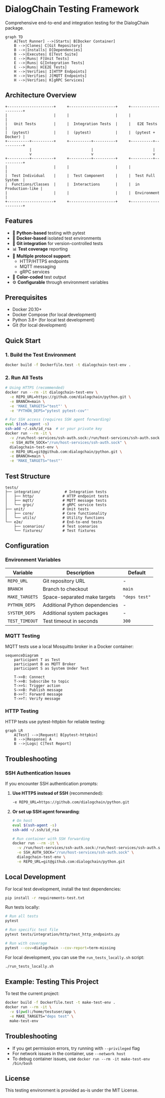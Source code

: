 # DialogChain Testing Framework

Comprehensive end-to-end and integration testing for the DialogChain package.

```mermaid
graph TD
    A[Test Runner] -->|Starts| B[Docker Container]
    B -->|Clones| C[Git Repository]
    B -->|Installs| D[Dependencies]
    B -->|Executes| E[Test Suite]
    E -->|Runs| F[Unit Tests]
    E -->|Runs| G[Integration Tests]
    E -->|Runs| H[E2E Tests]
    H -->|Verifies| I[HTTP Endpoints]
    H -->|Verifies| J[MQTT Endpoints]
    H -->|Verifies| K[gRPC Services]
```

## Architecture Overview

```
+---------------------+     +---------------------+     +---------------------+
|                     |     |                     |     |                     |
|   Unit Tests        |     |  Integration Tests  |     |   E2E Tests        |
|  (pytest)           |     |  (pytest)           |     |  (pytest + Docker) |
+----------+----------+     +----------+----------+     +----------+----------+
           |                           |                           |
           v                           v                           v
+----------+----------+     +----------+----------+     +----------+----------+
|                     |     |                     |     |                     |
|  Test Individual    |     |  Test Component     |     |  Test Full System  |
|  Functions/Classes  |     |  Interactions       |     |  in Production-like |
|                     |     |                     |     |  Environment       |
+---------------------+     +---------------------+     +---------------------+
```

## Features

- 🐍 **Python-based** testing with pytest
- 🐳 **Docker-based** isolated test environments
- 🔄 **Git integration** for version-controlled tests
- 📊 **Test coverage** reporting
- 🔌 **Multiple protocol support**:
  - HTTP/HTTPS endpoints
  - MQTT messaging
  - gRPC services
- 🎨 **Color-coded** test output
- ⚙️ **Configurable** through environment variables

## Prerequisites

- Docker 20.10+
- Docker Compose (for local development)
- Python 3.8+ (for local test development)
- Git (for local development)

## Quick Start

### 1. Build the Test Environment

```bash
docker build -f Dockerfile.test -t dialogchain-test-env .
```

### 2. Run All Tests

```bash
# Using HTTPS (recommended)
docker run --rm -it dialogchain-test-env \
  -e REPO_URL=https://github.com/dialogchain/python.git \
  -e BRANCH=main \
  -e 'MAKE_TARGETS="test"' \
  -e 'PYTHON_DEPS="pytest pytest-cov"'

# For SSH access (requires SSH agent forwarding)
eval $(ssh-agent -s)
ssh-add ~/.ssh/id_rsa  # or your private key
docker run --rm -it \
  -v /run/host-services/ssh-auth.sock:/run/host-services/ssh-auth.sock \
  -e SSH_AUTH_SOCK="/run/host-services/ssh-auth.sock" \
  dialogchain-test-env \
  -e REPO_URL=git@github.com:dialogchain/python.git \
  -e BRANCH=main \
  -e 'MAKE_TARGETS="test"'
```

## Test Structure

```
tests/
├── integration/           # Integration tests
│   ├── http/             # HTTP endpoint tests
│   ├── mqtt/             # MQTT message tests
│   └── grpc/             # gRPC service tests
├── unit/                 # Unit tests
│   ├── core/             # Core functionality
│   └── utils/            # Utility functions
└── e2e/                  # End-to-end tests
    ├── scenarios/        # Test scenarios
    └── fixtures/         # Test fixtures
```

## Configuration

### Environment Variables

| Variable | Description | Default |
|----------|-------------|---------|
| `REPO_URL` | Git repository URL | - |
| `BRANCH` | Branch to checkout | `main` |
| `MAKE_TARGETS` | Space-separated make targets | `"deps test"` |
| `PYTHON_DEPS` | Additional Python dependencies | - |
| `SYSTEM_DEPS` | Additional system packages | - |
| `TEST_TIMEOUT` | Test timeout in seconds | `300` |

### MQTT Testing

MQTT tests use a local Mosquitto broker in a Docker container:

```mermaid
sequenceDiagram
    participant T as Test
    participant B as MQTT Broker
    participant S as System Under Test
    
    T->>B: Connect
    T->>B: Subscribe to topic
    T->>S: Trigger action
    S->>B: Publish message
    B->>T: Forward message
    T->>T: Verify message
```

### HTTP Testing

HTTP tests use pytest-httpbin for reliable testing:

```mermaid
graph LR
    A[Test] -->|Request| B[pytest-httpbin]
    B -->|Response| A
    B -->|Logs| C[Test Report]
```

## Troubleshooting

### SSH Authentication Issues

If you encounter SSH authentication prompts:

1. **Use HTTPS instead of SSH** (recommended):
   ```bash
   -e REPO_URL=https://github.com/dialogchain/python.git
   ```

2. **Or set up SSH agent forwarding**:
   ```bash
   # On host
   eval $(ssh-agent -s)
   ssh-add ~/.ssh/id_rsa
   
   # Run container with SSH forwarding
   docker run --rm -it \
     -v /run/host-services/ssh-auth.sock:/run/host-services/ssh-auth.sock \
     -e SSH_AUTH_SOCK="/run/host-services/ssh-auth.sock" \
     dialogchain-test-env \
     -e REPO_URL=git@github.com:dialogchain/python.git
   ```

## Local Development

For local test development, install the test dependencies:

```bash
pip install -r requirements-test.txt
```

Run tests locally:

```bash
# Run all tests
pytest

# Run specific test file
pytest tests/integration/http/test_http_endpoints.py

# Run with coverage
pytest --cov=dialogchain --cov-report=term-missing
```

For local development, you can use the `run_tests_locally.sh` script:

```bash
./run_tests_locally.sh
```

## Example: Testing This Project

To test the current project:

```bash
docker build -f Dockerfile.test -t make-test-env .
docker run --rm -it \
  -v $(pwd):/home/testuser/app \
  -e MAKE_TARGETS="deps test" \
  make-test-env
```

## Troubleshooting

- If you get permission errors, try running with `--privileged` flag
- For network issues in the container, use `--network host`
- To debug container issues, use `docker run --rm -it make-test-env /bin/bash`

## License

This testing environment is provided as-is under the MIT License.
